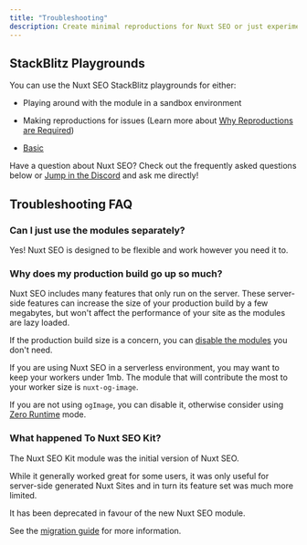 ```yaml
---
title: "Troubleshooting"
description: Create minimal reproductions for Nuxt SEO or just experiment with the module.
---
```


## StackBlitz Playgrounds

You can use the Nuxt SEO StackBlitz playgrounds for either:

- Playing around with the module in a sandbox environment
- Making reproductions for issues (Learn more about [Why Reproductions are Required](https://antfu.me/posts/why-reproductions-are-required))

- [Basic](https://stackblitz.com/edit/nuxt-starter-gfrej6?file=nuxt.config.ts)

Have a question about Nuxt SEO? Check out the frequently asked questions below or
[Jump in the Discord](https://discord.com/invite/5jDAMswWwX) and ask me directly!

## Troubleshooting FAQ

### Can I just use the modules separately?

Yes! Nuxt SEO is designed to be flexible and work however you need it to.

### Why does my production build go up so much?

Nuxt SEO includes many features that only run on the server. These server-side features can increase the size of your
production build by a few megabytes, but won't affect the performance of your site as the modules are lazy loaded.

If the production build size is a concern, you can [disable the modules](/docs/nuxt-seo/guides/using-the-modules) you don't need.

If you are using Nuxt SEO in a serverless environment, you may want to keep your workers under 1mb. The module that
will contribute the most to your worker size is `nuxt-og-image`.

If you are not using `ogImage`, you can disable it, otherwise consider using [Zero Runtime](/docs/og-image/guides/zero-runtime) mode.

### What happened To Nuxt SEO Kit?

The Nuxt SEO Kit module was the initial version of Nuxt SEO.

While it generally worked great for some users, it was only useful for server-side generated Nuxt Sites and in turn its feature
set was much more limited.

It has been deprecated in favour of the new Nuxt SEO module.

See the [migration guide](/docs/nuxt-seo/migration-guide/nuxt-seo-kit) for more information.
